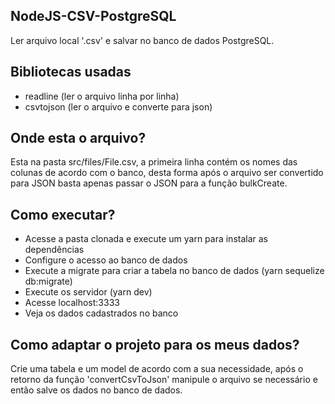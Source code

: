 ## NodeJS-CSV-PostgreSQL
Ler arquivo local '.csv' e salvar no banco de dados PostgreSQL.

## Bibliotecas usadas
- readline (ler o arquivo linha por linha)
- csvtojson (ler o arquivo e converte para json)

## Onde esta o arquivo?
Esta na pasta src/files/File.csv, a primeira linha contém os nomes das colunas de acordo com o banco, desta forma após o arquivo ser convertido para JSON basta apenas passar o JSON para a função bulkCreate.

## Como executar?
- Acesse a pasta clonada e execute um yarn para instalar as dependências
- Configure o acesso ao banco de dados
- Execute a migrate para criar a tabela no banco de dados (yarn sequelize db:migrate)
- Execute os servidor (yarn dev)
- Acesse localhost:3333
- Veja os dados cadastrados no banco

## Como adaptar o projeto para os meus dados?
Crie uma tabela e um model de acordo com a sua necessidade, após o retorno da função 'convertCsvToJson' manipule o arquivo se necessário e então salve os dados no banco de dados.
